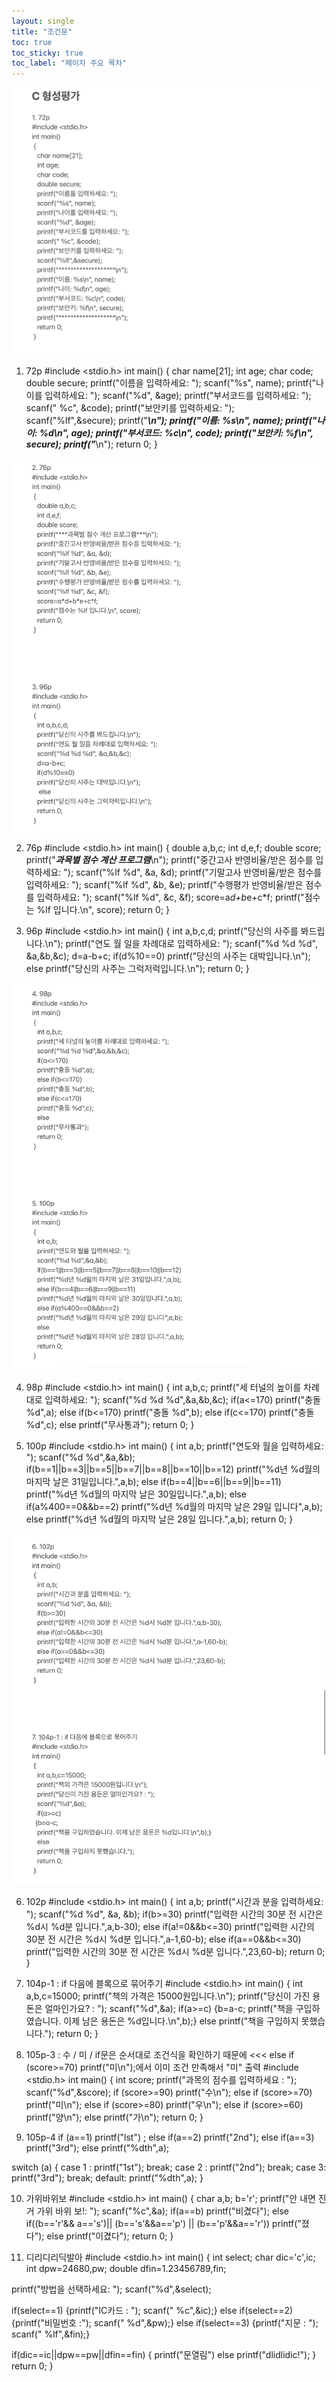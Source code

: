 ```yaml
---
layout: single
title: "조건문"
toc: true
toc_sticky: true
toc_label: "페이지 주요 목차"
---
```


![KakaoTalk_20210815_160844874](/assets/images/KakaoTalk_20210815_160844874.jpg)

1. 72p
#include <stdio.h>
int main()
 {
   char name[21];
   int age;
   char code;
   double secure;
   printf("이름을 입력하세요: ");
   scanf("%s", name);
   printf("나이를 입력하세요: ");
   scanf("%d", &age);
   printf("부서코드를 입력하세요: ");
   scanf(" %c", &code);
   printf("보안키를 입력하세요: ");
   scanf("%lf",&secure);
   printf("*******************\n");
   printf("이름: %s\n", name);
   printf("나이: %d\n", age);
   printf("부서코드: %c\n", code);
   printf("보안키: %f\n", secure);
   printf("*******************\n");
   return 0;
 }

![KakaoTalk_20210815_160844874_01](/assets/images/KakaoTalk_20210815_160844874_01.jpg)


2. 76p
#include <stdio.h>
int main()
 {
   double a,b,c;
   int d,e,f;
   double score;
   printf("***과목별 점수 계산 프로그램***\n");
   printf("중간고사 반영비율/받은 점수를 입력하세요: ");
   scanf("%lf %d", &a, &d);
   printf("기말고사 반영비율/받은 점수를 입력하세요: ");
   scanf("%lf %d", &b, &e);
   printf("수행평가 반영비율/받은 점수를 입력하세요: ");
   scanf("%lf %d", &c, &f);
   score=a*d+b*e+c*f;
   printf("점수는 %lf 입니다.\n", score);
   return 0;
 }

3. 96p
#include <stdio.h>
int main()
 {
   int a,b,c,d;
   printf("당신의 사주를 봐드립니다.\n");
   printf("연도 월 일을 차례대로 입력하세요: ");
   scanf("%d %d %d", &a,&b,&c);
   d=a-b+c;
   if(d%10==0)
   printf("당신의 사주는 대박입니다.\n");
    else
   printf("당신의 사주는 그럭저럭입니다.\n");
   return 0;
 }

![KakaoTalk_20210815_160844874_02](/assets/images/KakaoTalk_20210815_160844874_02.jpg)

4. 98p
#include <stdio.h>
int main()
 {
   int a,b,c;
   printf("세 터널의 높이를 차례대로 입력하세요: ");
   scanf("%d %d %d",&a,&b,&c);
   if(a<=170)
   printf("충돌 %d",a);
   else if(b<=170)
   printf("충돌 %d",b);
   else if(c<=170)
   printf("충돌 %d",c);
   else
   printf("무사통과");
   return 0;
 }

5. 100p
#include <stdio.h>
int main()
 {
   int a,b;
   printf("연도와 월을 입력하세요: ");
   scanf("%d %d",&a,&b);
   if(b==1||b==3||b==5||b==7||b==8||b==10||b==12)
   printf("%d년 %d월의 마지막 날은 31일입니다.",a,b);
   else if(b==4||b==6||b==9||b==11)
   printf("%d년 %d월의 마지막 날은 30일입니다.",a,b);
   else if(a%400==0&&b==2)
   printf("%d년 %d월의 마지막 날은 29일 입니다",a,b);
   else
   printf("%d년 %d월의 마지막 날은 28일 입니다.",a,b);
   return 0;
 }

![KakaoTalk_20210815_160844874_03](/assets/images/KakaoTalk_20210815_160844874_03.jpg)

6. 102p
#include <stdio.h>
int main()
 {
   int a,b;
   printf("시간과 분을 입력하세요: ");
   scanf("%d %d", &a, &b);
   if(b>=30)
   printf("입력한 시간의 30분 전 시간은 %d시 %d분 입니다.",a,b-30);
   else if(a!=0&&b<=30)
   printf("입력한 시간의 30분 전 시간은 %d시 %d분 입니다.",a-1,60-b);
   else if(a==0&&b<=30)
   printf("입력한 시간의 30분 전 시간은 %d시 %d분 입니다.",23,60-b);
   return 0;
 }





7. 104p-1 : if 다음에 블록으로 묶어주기
#include <stdio.h>
int main()
 {
   int a,b,c=15000;
   printf("책의 가격은 15000원입니다.\n");
   printf("당신이 가진 용돈은 얼마인가요? : ");
   scanf("%d",&a);
   if(a>=c)
  {b=a-c;
   printf("책을 구입하였습니다. 이제 남은 용돈은 %d입니다.\n",b);}
   else
   printf("책을 구입하지 못했습니다.");
   return 0;
 }





8. 105p-3 : 수 / 미 / if문은 순서대로 조건식을 확인하기 때문에 <<< else if (score>=70) printf("미\n");에서 이미 조건 만족해서 "미" 출력
#include <stdio.h>
int main()
 {
  int score;
  printf("과목의 점수를 입력하세요 : ");
  scanf("%d",&score);
  if (score>=90) printf("수\n"); 
  else if (score>=70) printf("미\n");
  else if (score>=80) printf("우\n");
  else if (score>=60) printf("양\n");
  else printf("가\n");
  return 0;
 }





9. 105p-4
if (a==1) printf("lst") ; 
else if(a==2) printf("2nd");
else if(a==3) printf("3rd");
else printf("%dth",a); 

switch (a)
{ 
case 1 : printf("1st"); break; 
case 2 : printf("2nd"); break; 
case 3: printf("3rd"); break; 
default: printf("%dth",a); 
}





10. 가위바위보
#include <stdio.h>
int main()
 {
  char a,b;
  b='r';
  printf("안 내면 진거 가위 바위 보!: ");
  scanf("%c",&a);
  if(a==b) printf("비겼다");
  else if((b=='r'&& a=='s')|| (b=='s'&&a=='p') || (b=='p'&&a=='r')) printf("졌다");
  else printf("이겼다");
 return 0;
 }





11. 디리디리딕발아
#include <stdio.h>
int main()
 {
  int select;
  char dic='c',ic;
  int dpw=24680,pw;
  double dfin=1.23456789,fin;

  printf("방법을 선택하세요: ");
  scanf("%d",&select);

  if(select==1)
  {printf("IC카드 : ");
  scanf(" %c",&ic);}
  else if(select==2)
  {printf("비밀번호 :");
  scanf(" %d",&pw);}
  else if(select==3)
  {printf("지문 : ");
  scanf(" %lf",&fin);}

 if(dic==ic||dpw==pw||dfin==fin)
 {
printf("문열림")
else printf("dlidlidic!");
}
return 0;
}
